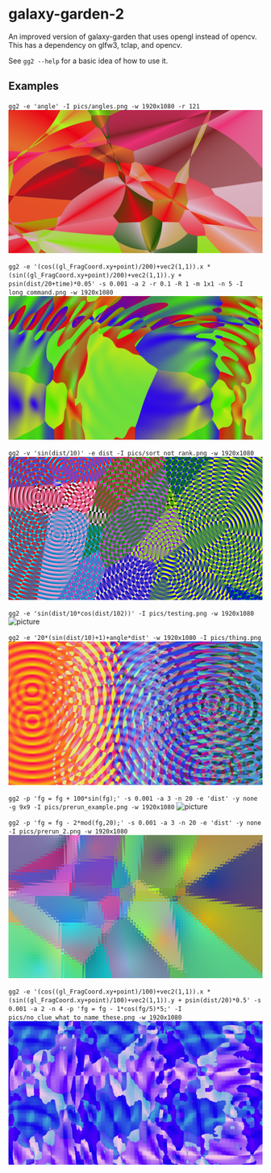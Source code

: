 # galaxy-garden-2

An improved version of galaxy-garden that uses opengl instead of opencv.
This has a dependency on glfw3, tclap, and opencv.

See `gg2 --help` for a basic idea of how to use it.

## Examples
`gg2 -e 'angle' -I pics/angles.png -w 1920x1080 -r 121`
![picture](pics/angles.png)

`gg2 -e '(cos((gl_FragCoord.xy+point)/200)+vec2(1,1)).x * (sin((gl_FragCoord.xy+point)/200)+vec2(1,1)).y + psin(dist/20+time)*0.05' -s 0.001 -a 2 -r 0.1 -R 1 -m 1x1 -n 5 -I long_command.png -w 1920x1080`
![picture](pics/long_command.png)

`gg2 -v 'sin(dist/10)' -e dist -I pics/sort_not_rank.png -w 1920x1080`
![picture](pics/sort_not_rank.png)

`gg2 -e 'sin(dist/10*cos(dist/102))' -I pics/testing.png -w 1920x1080`
![picture](pics/testing.png)

`gg2 -e '20*(sin(dist/10)+1)+angle*dist' -w 1920x1080 -I pics/thing.png`
![picture](pics/thing.png)

`gg2 -p 'fg = fg + 100*sin(fg);' -s 0.001 -a 3 -n 20 -e 'dist' -y none -g 9x9 -I pics/prerun_example.png -w 1920x1080`
![picture](pics/prerun_example.png)

`gg2 -p 'fg = fg - 2*mod(fg,20);' -s 0.001 -a 3 -n 20 -e 'dist' -y none -I pics/prerun_2.png -w 1920x1080`
![picture](pics/prerun_2.png)

`gg2 -e '(cos((gl_FragCoord.xy+point)/100)+vec2(1,1)).x * (sin((gl_FragCoord.xy+point)/100)+vec2(1,1)).y + psin(dist/20)*0.5' -s 0.001 -a 2 -n 4 -p 'fg = fg - 1*cos(fg/5)*5;' -I pics/no_clue_what_to_name_these.png -w 1920x1080`
![picture](pics/no_clue_what_to_name_these.png)

